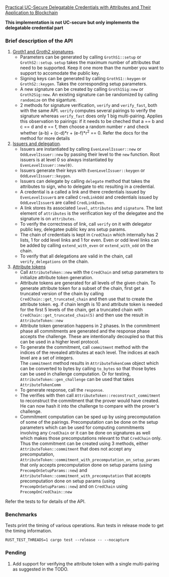 [Practical UC-Secure Delegatable Credentials with Attributes and Their Application to Blockchain](https://acmccs.github.io/papers/p683-camenischA.pdf)

**This implementation is not UC-secure but only implements the delegatable credential part**

### Brief description of the API
1. [Groth1 and Groth2 signatures](src/groth_sig.rs).  
    - Parameters can be generated by calling `GrothS1::setup` or `GrothS2::setup`. `setup` takes the maximum number of attributes that need to be supported. Keep it one more than the number you want to support to accomodate the public key.
    - Signing keys can be generated by calling `GrothS1::keygen` or `GrothS2::keygen`. Takes the corresponding setup parameters.
    - A new signature can be created by calling `Groth1Sig:new` or `Groth2Sig:new`. An existing signature can be randomized by calling `randomize` on the siganture.
    - 2 methods for signature verification, `verify` and `verify_fast`, both with the same API. `verify` computes several pairings to verify the signature whereas `verify_fast` does only 1 big multi-pairing. Applies this observation to pairings: if it needs to be cheched that a == b and c == d and e == f, then choose a random number `r` and check whether (a-b) + (c-d)*r + (e-f)*r<sup>2</sup> == 0. Refer the docs for the method for more details     
2. [Issuers and delegation](src/issuer.rs).  
   - Issuers are instantiated by calling `EvenLevelIssuer::new` or `OddLevelIssuer::new` by passing their level to the `new` function. Root issuers is at level 0 so always instantiated by `EvenLevelIssuer::new(0)`.
   - Issuers generate their keys with `EvenLevelIssuer::keygen` or `OddLevelIssuer::keygen`.
   - Issuers can delegate by calling `delegate` method that takes the attributes to sign, who to delegate to etc resulting in a credential. 
   - A credential is a called a link and there credentials issued by `EvenLevelIssuer`s are called `CredLinkOdd` and credentials issued by `OddLevelIssuer`s are called `CredLinkEven`.
   - A link stores its associated `level`, `attributes` and `signature`. The last element of `attributes` is the verification key of the delegatee and the signature is on `attributes`.
   - To verify the correctness of link, call `verify` on it with delegator public key, delegatee public key ans setup params.    
   - The chain of credentials is kept in `CredChain` which internally has 2 lists, 1 for odd level links and 1 for even. Even or odd level links can be added by calling `extend_with_even` or `extend_with_odd` on the chain.
   - To verify that all delegations are valid in the chain, call `verify_delegations` on the chain. 
3. [Attribute tokens](src/attribute_token.rs)  
   - Call `AttributeToken::new` with the `CredChain` and setup parameters to initialize attribute token generation.
   - Attribute tokens are generated for all levels of the given chain. To generate attribute token for a subset of the chain, first get a truncated version of the chain by
   calling `CredChain::get_truncated_chain` and then use that to create the attribute token. eg. if chain length is 10 and attribute token is 
   needed for the first 5 levels of the chain, get a truncated chain with `CredChain::get_truncated_chain(5)` and then use the result in `AttributeToken::new`     
   - Attribute token generation happens in 2 phases. In the commitment phase all commitments are generated and the response phase accepts the challenge. These are intentionally decoupled so that this can be used in a higher level protocol.
   - To generate the commitment, call `commitment` method with the indices of the revealed attributes at each level. The indices at each level are a set of integers.  
     The `commitment` method results in `AttributeTokenComm` object which can be converted to bytes by calling `to_bytes` so that those bytes can be used in challenge computation. Or for testing, `AttributeToken::gen_challenge` can be used that takes `AttributeTokenComm`
   - To generate response, call the `response`.
   - The verifies with then call `AttributeToken::reconstruct_commitment` to reconstruct the commitment that the prover would have created. He can now hash it into the challenge to compare with the prover's challenge.
   - Commitment computation can be sped up by using precomputation of some of the pairings. Precomputation can be done on the setup parameters which can be used for computing commitments 
    involving any `CredChain` or it can be done on signatures as well which makes those precomputations relevant to that `CredChain` only. 
    Thus the commitment can be created using 3 methods, either `AttributeToken::commitment` that does not accept any precomputation, 
    `AttributeToken::commitment_with_precomputation_on_setup_params` that only accepts precomputation done on setup params (using `PrecompOnSetupParams::new`) and 
    `AttributeToken::commitment_with_precomputation` that accepts precomputation done on setup params (using `PrecompOnSetupParams::new`) and on `CredChain` using `PrecompOnCredChain::new` 

Refer the tests to for details of the API. 

### Benchmarks
Tests print the timing of various operations. Run tests in release mode to get the timing information.

```
RUST_TEST_THREADS=1 cargo test --release -- --nocapture
```

### Pending
1. Add support for verifying the attribute token with a single multi-pairing as suggested in the TODO.